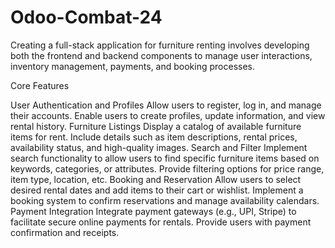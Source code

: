 # Odoo-Combat-24

Creating a full-stack application for furniture renting involves developing both the frontend and backend components to manage user interactions, inventory management, payments, and booking processes. 

Core Features

User Authentication and Profiles
Allow users to register, log in, and manage their accounts.
Enable users to create profiles, update information, and view rental history.
Furniture Listings
Display a catalog of available furniture items for rent.
Include details such as item descriptions, rental prices, availability status, and high-quality images.
Search and Filter
Implement search functionality to allow users to find specific furniture items based on keywords, categories, or attributes.
Provide filtering options for price range, item type, location, etc.
Booking and Reservation
Allow users to select desired rental dates and add items to their cart or wishlist.
Implement a booking system to confirm reservations and manage availability calendars.
Payment Integration
Integrate payment gateways (e.g., UPI, Stripe) to facilitate secure online payments for rentals.
Provide users with payment confirmation and receipts.